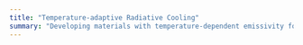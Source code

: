 ```yaml
---
title: "Temperature-adaptive Radiative Cooling"
summary: "Developing materials with temperature-dependent emissivity for energy-efficient thermal regulation."
---
```

